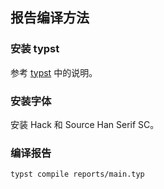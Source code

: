 ## 报告编译方法

### 安装 typst
参考 [typst](https://github.com/typst/typst) 中的说明。

### 安装字体
安装 Hack 和 Source Han Serif SC。

### 编译报告
```sh
typst compile reports/main.typ
```
